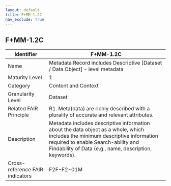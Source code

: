 ```yaml
---
layout: default
title: F+MM-1.2C
nav_exclude: True
---
```


## F+MM-1.2C

| Identifier | F+MM-1.2C |
| ---------- | ----------|
| Name | Metadata Record includes Descriptive \[Dataset / Data Object\] - level metadata  |
| Maturity Level | 1 |
| Category | Content and Context |
| Granularity Level | Dataset |
| Related FAIR Principle | R1. Meta(data) are richly described with a plurality of accurate and relevant attributes. |
| Description | Metadata includes descriptive information about the data object as a whole, which includes the minimum descriptive information required to enable Search-ability and Findability of Data (e.g., name, description, keywords). |
| Cross-reference FAIR indicators | F2F-F2-01M |
